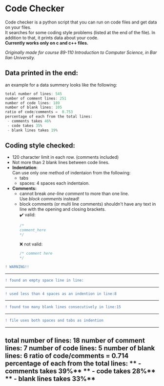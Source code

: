 # Code Checker
Code checker is a python script that you can run on code files and get data on your files.  
It searches for some coding style problems (listed at the end of the file).
In addition to that, it prints data about your code.\
**Currently works only on c and c++ files.**  
  
*Originally made for course 89-110 Introduction to Computer Science, in Bar Ilan University.*

## Data printed in the end:
an example for a data summery looks like the following: 

```c
total number of lines: 545
number of comment lines: 251
number of code lines: 189
number of blank lines: 105
ratio of code/comments =  0.753
percentage of each from the total lines:
 - comments takes 46%
 - code takes 35%
 - blank lines takes 19%
```

## Coding style checked:
* 120 character limit in each row. (comments included)
* Not more than 2 blank lines between code lines.
* **Indentation**:  
  Can use only one method of indentaion from the following:
  * tabs
  * spaces: 4 spaces each indentaion.
* **Comments:**
  * cannot break *one-line comment* to more than one line.  
    Use *block comments* instead!
  * block comments (or multi line comments) shouldn't have any text in line with the opening and closing brackets.  
    :heavy_check_mark: valid:
    ```c
    /*
    comment_here
    */
    ```
    :x: not valid:
    ```c
    /* comment here
    */
    ```
```diff
! WARNING!!
```
-------------------------------------
```diff
! found an empty space line in line:
```
-------------------------------------
```diff
! used less than 4 spaces as an indention in line:8
```
-------------------------------------
```diff
! found too many blank lines consecutively in line:15
```
-------------------------------------
```diff
! file uses both spaces and tabs as indention
```
-------------------------------------

**total number of lines: 18**
**number of comment lines: 7**
**number of code lines: 5**
**number of blank lines: 6**
**ratio of code/comments =  0.714**
**percentage of each from the total lines:**
** - comments takes 39%**
** - code takes 28%**
** - blank lines takes 33%**
-------------------------------------
```
